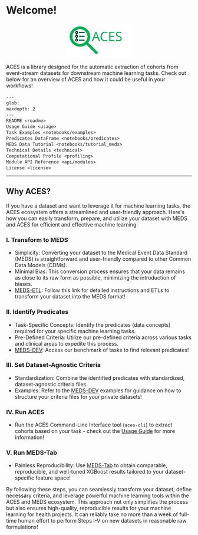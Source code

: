 # Welcome!

<p align="center">
  <a href="https://eventstreamaces.readthedocs.io/en/latest/index.html"><img alt="ACES" src="https://raw.githubusercontent.com/justin13601/ACES/bbde3d2047d30f2203cc09a288a8e3565a0d7d62/docs/source/assets/aces_logo_text.svg" width=35%></a>
</p>

ACES is a library designed for the automatic extraction of cohorts from event-stream datasets for downstream machine learning tasks. Check out below for an overview of ACES and how it could be useful in your workflows!

```{toctree}
---
glob:
maxdepth: 2
---
README <readme>
Usage Guide <usage>
Task Examples <notebooks/examples>
Predicates DataFrame <notebooks/predicates>
MEDS Data Tutorial <notebooks/tutorial_meds>
Technical Details <technical>
Computational Profile <profiling>
Module API Reference <api/modules>
License <license>
```

______________________________________________________________________

## Why ACES?

If you have a dataset and want to leverage it for machine learning tasks, the ACES ecosystem offers a streamlined and user-friendly approach. Here's how you can easily transform, prepare, and utilize your dataset with MEDS and ACES for efficient and effective machine learning:

### I. Transform to MEDS

- Simplicity: Converting your dataset to the Medical Event Data Standard (MEDS) is straightforward and user-friendly compared to other Common Data Models (CDMs).
- Minimal Bias: This conversion process ensures that your data remains as close to its raw form as possible, minimizing the introduction of biases.
- [MEDS-ETL](https://github.com/Medical-Event-Data-Standard/meds_etl): Follow this link for detailed instructions and ETLs to transform your dataset into the MEDS format!

### II. Identify Predicates

- Task-Specific Concepts: Identify the predicates (data concepts) required for your specific machine learning tasks.
- Pre-Defined Criteria: Utilize our pre-defined criteria across various tasks and clinical areas to expedite this process.
- [MEDS-DEV](https://github.com/mmcdermott/MEDS-DEV/tree/main): Access our benchmark of tasks to find relevant predicates!

### III. Set Dataset-Agnostic Criteria

- Standardization: Combine the identified predicates with standardized, dataset-agnostic criteria files.
- Examples: Refer to the [MEDS-DEV](https://github.com/mmcdermott/MEDS-DEV/tree/main/src/MEDS_DEV/tasks/criteria) examples for guidance on how to structure your criteria files for your private datasets!

### IV. Run ACES

- Run the ACES Command-Line Interface tool (`aces-cli`) to extract cohorts based on your task - check out the [Usage Guide](https://eventstreamaces.readthedocs.io/en/latest/usage.html) for more information!

### V. Run MEDS-Tab

- Painless Reproducibility: Use [MEDS-Tab](https://github.com/mmcdermott/MEDS_TAB_MIMIC_IV/tree/main) to obtain comparable, reproducible, and well-tuned XGBoost results tailored to your dataset-specific feature space!

By following these steps, you can seamlessly transform your dataset, define necessary criteria, and leverage powerful machine learning tools within the ACES and MEDS ecosystem. This approach not only simplifies the process but also ensures high-quality, reproducible results for your machine learning for health projects. It can reliably take no more than a week of full-time human effort to perform Steps I-V on new datasets in reasonable raw formulations!
